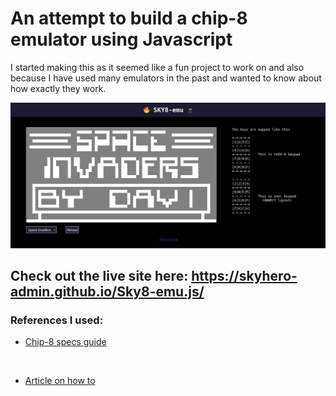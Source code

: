 # An attempt to build a chip-8 emulator using Javascript

I started making this as it seemed like a fun project to work on and also because I have used many emulators in the past and wanted to know about how exactly they work.

<img src="screenshot.png">

## Check out the live site here: https://skyhero-admin.github.io/Sky8-emu.js/


### References I used:
- [Chip-8 specs guide](http://devernay.free.fr/hacks/chip8/C8TECH10.HTM)
<br>

- [Article on how to](https:wwwfreecodecamporgnewscreating-your-very-own-chip-8-emulator/)
